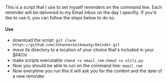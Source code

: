 This is a script that I use to set myself reminders on the command line.
Each reminder will be delivered to my Email Inbox on the day I specifiy.
If you'd like to use it, you can follow the steps below to do so.

#### Use
- download the script:
`git clone https://github.com/JohannesSeikowsky/Eminder.git`
- move its directory to a location of your choice that's included in your $PATH
- make scripts executable
`chmod +x email_rem`
`chmod +x utils.py`
- Now you should be able to run on the command line:
`email_rem`
- Now everytime you run this it will ask you for the content and the date of a new reminder




